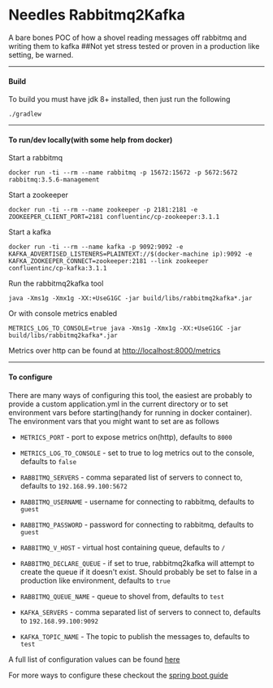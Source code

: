 # Needles Rabbitmq2Kafka

A bare bones POC of how a shovel reading messages off rabbitmq and writing them to kafka
##Not yet stress tested or proven in a production like setting, be warned.

---
#### Build
To build you must have jdk 8+ installed, then just run the following

`./gradlew`

---
#### To run/dev locally(with some help from docker)
Start a rabbitmq

`docker run -ti --rm --name rabbitmq -p 15672:15672 -p 5672:5672 rabbitmq:3.5.6-management`

Start a zookeeper

`docker run -ti --rm --name zookeeper -p 2181:2181 -e ZOOKEEPER_CLIENT_PORT=2181 confluentinc/cp-zookeeper:3.1.1`

Start a kafka

`docker run -ti --rm --name kafka -p 9092:9092 -e KAFKA_ADVERTISED_LISTENERS=PLAINTEXT://$(docker-machine ip):9092 -e KAFKA_ZOOKEEPER_CONNECT=zookeeper:2181 --link zookeeper confluentinc/cp-kafka:3.1.1`

Run the rabbitmq2kafka tool

`java -Xms1g -Xmx1g -XX:+UseG1GC -jar build/libs/rabbitmq2kafka*.jar`

Or with console metrics enabled

`METRICS_LOG_TO_CONSOLE=true java -Xms1g -Xmx1g -XX:+UseG1GC -jar build/libs/rabbitmq2kafka*.jar`

Metrics over http can be found at [http://localhost:8000/metrics](http://localhost:8000/metrics)

---
#### To configure
There are many ways of configuring this tool, the easiest are probably to provide a custom application.yml in the current directory or to
set environment vars before starting(handy for running in docker container).
The environment vars that you might want to set are as follows
* `METRICS_PORT` - port to expose metrics on(http), defaults to `8000`
* `METRICS_LOG_TO_CONSOLE` - set to true to log metrics out to the console, defaults to `false`

* `RABBITMQ_SERVERS` - comma separated list of servers to connect to, defaults to `192.168.99.100:5672`
* `RABBITMQ_USERNAME` - username for connecting to rabbitmq, defaults to `guest`
* `RABBITMQ_PASSWORD` - password for connecting to rabbitmq, defaults to `guest`
* `RABBITMQ_V_HOST` - virtual host containing queue, defaults to `/`
* `RABBITMQ_DECLARE_QUEUE` - if set to true, rabbitmq2kafka will attempt to create the queue if it doesn't exist. Should probably be set to false in a production like environment, defaults to `true`
* `RABBITMQ_QUEUE_NAME` - queue to shovel from, defaults to `test`

* `KAFKA_SERVERS` - comma separated list of servers to connect to, defaults to `192.168.99.100:9092`
* `KAFKA_TOPIC_NAME` - The topic to publish the messages to, defaults to `test`

A full list of configuration values can be found [here](src/main/resources/application.yml)

For more ways to configure these checkout the [spring boot guide](http://docs.spring.io/spring-boot/docs/current/reference/html/boot-features-external-config.html)
